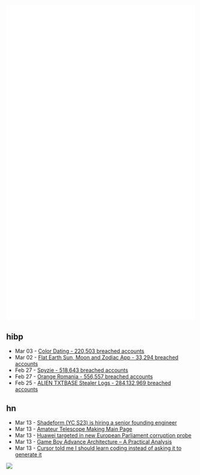 ![Metrics](https://raw.githubusercontent.com/phixion/phixion/master/metrics.svg)

## hibp

<!--
for https://github.com/phixion/phixion/blob/main/.github/workflows/feeds.yml
-->
<!--START_SECTION:haveibeenpwnd-->
- Mar 03 - [Color Dating - 220,503 breached accounts](https://haveibeenpwned.com/PwnedWebsites#ColorDating)
- Mar 02 - [Flat Earth Sun, Moon and Zodiac App - 33,294 breached accounts](https://haveibeenpwned.com/PwnedWebsites#FlatEarthDave)
- Feb 27 - [Spyzie - 518,643 breached accounts](https://haveibeenpwned.com/PwnedWebsites#Spyzie)
- Feb 27 - [Orange Romania - 556,557 breached accounts](https://haveibeenpwned.com/PwnedWebsites#OrangeRomania)
- Feb 25 - [ALIEN TXTBASE Stealer Logs - 284,132,969 breached accounts](https://haveibeenpwned.com/PwnedWebsites#AlienStealerLogs)
<!--END_SECTION:haveibeenpwnd-->

## hn

<!--
for https://github.com/phixion/phixion/blob/main/.github/workflows/feeds.yml
-->
<!--START_SECTION:hn-->
- Mar 13 - [Shadeform (YC S23) is hiring a senior founding engineer](https://www.ycombinator.com/companies/shadeform/jobs/2sDkjnk-founding-senior-software-engineer)
- Mar 13 - [Amateur Telescope Making Main Page](https://stellafane.org/tm/atm/)
- Mar 13 - [Huawei targeted in new European Parliament corruption probe](https://www.ftm.eu/articles/huawei-targeted-in-european-parliament-corruption-probe)
- Mar 13 - [Game Boy Advance Architecture – A Practical Analysis](https://www.copetti.org/writings/consoles/game-boy-advance/)
- Mar 13 - [Cursor told me I should learn coding instead of asking it to generate it](https://forum.cursor.com/t/cursor-told-me-i-should-learn-coding-instead-of-asking-it-to-generate-it-limit-of-800-locs/61132)
<!--END_SECTION:hn-->

<!--
for https://yhype.me
-->
![](https://hit.yhype.me/github/profile?user_id=13013670)
